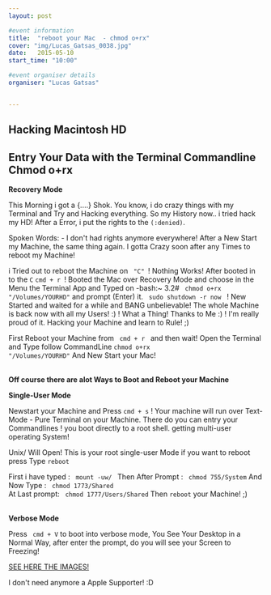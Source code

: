 ```yaml
---
layout: post

#event information
title:  "reboot your Mac  - chmod o+rx"
cover: "img/Lucas_Gatsas_0038.jpg"
date:   2015-05-10
start_time: "10:00"

#event organiser details
organiser: "Lucas Gatsas"


---
```


<h2 class="section-heading"> Hacking Macintosh HD </h2>
<h2 class="section-heading">Entry Your Data with the Terminal Commandline Chmod o+rx</h2>





<strong> Recovery Mode </strong>

This Morning i got a {....} Shok. You know, i do crazy things with my Terminal and Try and Hacking everything.
So my History now.. i tried hack my HD! After a Error, i put the rights to the <code>(:denied)</code>.

Spoken Words: - I don't had rights anymore everywhere! After a New Start my Machine, the same thing again. I gotta Crazy soon after any Times to reboot my Machine!

i Tried out to reboot the Machine on <code> "C" </code>! Nothing Works! After booted in to the <code>C</code>
<code>cmd + r </code>! Booted the Mac over Recovery Mode and choose in the Menu the Terminal App and Typed on -bash:~ 3.2# <code> chmod o+rx "/Volumes/YOURHD"</code> and prompt (Enter) it. <code> sudo shutdown -r now </code> ! New Started and waited for a while
and BANG unbelievable! The whole Machine is back now with all my Users! :) ! What a Thing! Thanks to Me :) ! I'm really proud of it. Hacking your Machine and learn to Rule! ;)


First Reboot your Machine from <code> cmd + r  </code> and then wait!
Open the Terminal and Type follow CommandLine <code>chmod o+rx "/Volumes/YOURHD"</code>
And New Start your Mac!

<br>
<strong> Off course there are alot Ways to Boot and Reboot your Machine </strong>

<br>



<strong> Single-User Mode </strong>


Newstart your Machine and Press <code>cmd + s</code> ! Your machine will run over Text-Mode - Pure Terminal on your Machine.
There do you can entry your Commandlines ! you boot directly to a root shell. getting multi-user operating System!

Unix/ Will Open! This is your root single-user Mode if you want to reboot press Type
<code>reboot</code>

First i have typed : <code> mount -uw/ </code>
Then After Prompt : <code> chmod 755/System</code>
And Now Type : <code> chmod 1773/Shared </code>
At Last prompt: <code> chmod 1777/Users/Shared</code>
Then <code>reboot</code> your Machine! ;)




<br>
<strong> Verbose Mode </strong>

Press <code> cmd + V</code> to boot into verbose mode, You See Your Desktop in a Normal Way, after enter the prompt, do you will see your Screen to Freezing!




<a href="{{ site.baseurl }}/chmod/"> SEE HERE THE IMAGES! </a>




I don't need anymore a Apple Supporter! :D


